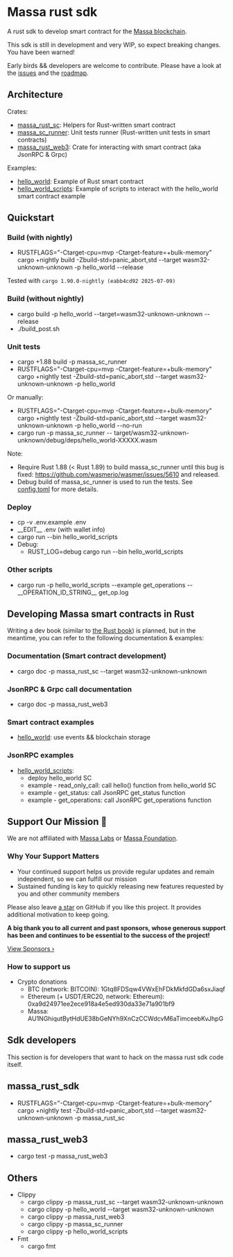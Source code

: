# Massa rust sdk

A rust sdk to develop smart contract for the [Massa blockchain](https://www.massa.net).

This sdk is still in development and very WIP, so expect breaking changes. You have been warned!

Early birds && developers are welcome to contribute. Please have a look at the [issues](https://github.com/sydhds/massa_rust_sdk/issues) and the [roadmap](https://github.com/sydhds/massa_rust_sdk/milestones).

## Architecture

Crates:

* [massa_rust_sc](massa_rust_sc): Helpers for Rust-written smart contract
* [massa_sc_runner](massa_sc_runner): Unit tests runner (Rust-written unit tests in smart contracts)
* [massa_rust_web3](massa_rust_web3): Crate for interacting with smart contract (aka JsonRPC & Grpc)

Examples:

* [hello_world](hello_world): Example of Rust smart contract
* [hello_world_scripts](hello_world_scripts): Example of scripts to interact with the hello_world smart contract example

## Quickstart

### Build (with nightly)

* RUSTFLAGS="-Ctarget-cpu=mvp -Ctarget-feature=+bulk-memory" cargo +nightly build -Zbuild-std=panic_abort,std --target wasm32-unknown-unknown -p hello_world --release

Tested with `cargo 1.90.0-nightly (eabb4cd92 2025-07-09)`

### Build (without nightly)

* cargo build -p hello_world --target=wasm32-unknown-unknown --release
* ./build_post.sh

### Unit tests

* cargo +1.88 build -p massa_sc_runner
* RUSTFLAGS="-Ctarget-cpu=mvp -Ctarget-feature=+bulk-memory" cargo +nightly test -Zbuild-std=panic_abort,std --target wasm32-unknown-unknown -p hello_world

Or manually:

* RUSTFLAGS="-Ctarget-cpu=mvp -Ctarget-feature=+bulk-memory" cargo +nightly test -Zbuild-std=panic_abort,std --target wasm32-unknown-unknown -p hello_world --no-run
* cargo run -p massa_sc_runner -- target/wasm32-unknown-unknown/debug/deps/hello_world-XXXXX.wasm

Note: 
* Require Rust 1.88 (< Rust 1.89) to build massa_sc_runner until this bug is fixed: https://github.com/wasmerio/wasmer/issues/5610 and released. 
* Debug build of massa_sc_runner is used to run the tests. See [config.toml](.cargo/config.toml) for more details.

### Deploy

* cp -v .env.example .env
* \_\_EDIT\_\_ .env (with wallet info)
* cargo run --bin hello_world_scripts
* Debug:
  * RUST_LOG=debug cargo run --bin hello_world_scripts

### Other scripts

* cargo run -p hello_world_scripts --example get_operations -- \_\_OPERATION_ID_STRING\_\_ get_op.log

## Developing Massa smart contracts in Rust

Writing a dev book (similar to [the Rust book](https://github.com/rust-lang/book)) is planned, but in the meantime, you can refer to the following documentation & examples:

### Documentation (Smart contract development)

* cargo doc -p massa_rust_sc --target wasm32-unknown-unknown

### JsonRPC & Grpc call documentation

* cargo doc -p massa_rust_web3

### Smart contract examples 

* [hello_world](hello_world): use events && blockchain storage 

### JsonRPC examples

* [hello_world_scripts](hello_world_scripts): 
  * deploy hello_world SC
  * example - read_only_call: call hello() function from hello_world SC
  * example - get_status: call JsonRPC get_status function
  * example - get_operations: call JsonRPC get_operations function

## Support Our Mission 💎

We are not affiliated with [Massa Labs](https://www.massa.net) or [Massa Foundation](https://massa.foundation/).

### Why Your Support Matters

- Your continued support helps us provide regular updates and remain independent, so we can fulfill our mission
- Sustained funding is key to quickly releasing new features requested by you and other community members

Please also leave [a star](https://github.com/sydhds/massa_rust_sdk) on GitHub if you like this project. It provides additional motivation to keep going.

**A big thank you to all current and past sponsors, whose generous support has been and continues to be essential to the success of the project!**

[View Sponsors ›](SPONSORS.md)

### How to support us

* Crypto donations
  * BTC (network: BITCOIN): 1Gtq8FDSqw4VWxEhFDkMkfdGDa6sxJiaqf
  * Ethereum (+ USDT/ERC20, network: Ethereum): 0xa9d24971ee2ece918a4e5ed930da33e71a901bf9
  * Massa: AU1NGhiqutBytHdUE38bGeNYh9XnCzCCWdcvM6aTimceebKvJhpG

## Sdk developers

This section is for developers that want to hack on the massa rust sdk code itself.

## massa_rust_sdk

* RUSTFLAGS="-Ctarget-cpu=mvp -Ctarget-feature=+bulk-memory" cargo +nightly test -Zbuild-std=panic_abort,std --target wasm32-unknown-unknown -p massa_rust_sc

## massa_rust_web3

* cargo test -p massa_rust_web3

## Others

* Clippy
  * cargo clippy -p massa_rust_sc --target wasm32-unknown-unknown
  * cargo clippy -p hello_world --target wasm32-unknown-unknown
  * cargo clippy -p massa_rust_web3 
  * cargo clippy -p massa_sc_runner
  * cargo clippy -p hello_world_scripts
* Fmt 
  * cargo fmt
